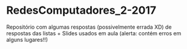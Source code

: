 # RedesComputadores_2-2017
Repositório com algumas respostas (possivelmente errada XD) de respostas das listas + Slides usados em aula (alerta: contém erros em alguns lugares!!)
